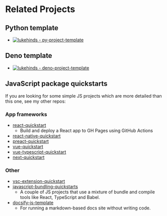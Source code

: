 # Related Projects


## Python template

- [![lukehinds - py-project-template](https://img.shields.io/static/v1?label=lukehinds&message=py-project-template&color=blue&logo=github)](https://github.com/lukehinds/py-project-template)


## Deno template

- [![lukehinds - deno-project-template](https://img.shields.io/static/v1?label=lukehinds&message=deno-project-template&color=blue&logo=github)](https://github.com/lukehinds/deno-project-template)


## JavaScript package quickstarts

If you are looking for some simple JS projects which are more detailed than this one, see my other repos:

### App frameworks

- [react-quickstart](https://github.com/lukehinds/react-quickstart) 
    - Build and deploy a React app to GH Pages using GitHub Actions
- [react-native-quickstart](https://github.com/lukehinds/react-native-quickstart) 
- [preact-quickstart](https://github.com/lukehinds/preact-quickstart)
- [vue-quickstart](https://github.com/lukehinds/vue-quickstart)
- [vue-typescript-quickstart](https://github.com/lukehinds/vue-typescript-quickstart)
- [next-quickstart](https://github.com/lukehinds/next-quickstart) 

### Other

- [vsc-extension-quickstart](https://github.com/lukehinds/vsc-extension-quickstart)
- [javascript-bundling-quickstarts](https://github.com/lukehinds/javascript-bundling-quickstarts) 
    - A couple of JS projects that use a mixture of bundle and compile tools like React, TypeScript and Babel.
- [docsify-js-template](https://github.com/lukehinds/docsify-js-template) 
    - For running a markdown-based docs site without writing code.
